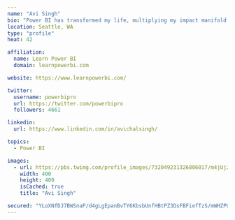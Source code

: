 ```yaml
---
name: "Avi Singh"
bio: "Power BI has transformed my life, multiplying my impact manifold. Now I am on a mission to spread the word and share the knowledge"
location: Seattle, WA
type: "profile"
heat: 42

affiliation:
  name: Learn Power BI
  domain: learnpowerbi.com

website: https://www.learnpowerbi.com/

twitter:
  username: powerbipro
  url: https://twitter.com/powerbipro
  followers: 4661

linkedin:
  url: https://www.linkedin.com/in/avichalsingh/

topics:
  - Power BI

images:
  - url: https://pbs.twimg.com/profile_images/732049231326806017/m4jUj2Lu_400x400.jpg
    width: 400
    height: 400
    isCached: true
    title: "Avi Singh"

secured: "YLoXNfDJ7BWSnaP/d4gLgEpanBvTY6KbsbUnfHBtPZ3DsFBFiefTzS/mWHZPUE0EENfG7u02FCTaUClz46kpvvqtCA228WKDm12Hf/BKvmYgQWiVXXic2SjZmWDoKkwbrUW3sekNmAVV2KffrBoG8yOK4r/g5HHbMzDYuUo49e0f+JEqQhF/K4/Zigqizt7lbOOCurjIplS2fa6PO149IWp6D+Kj1nyLP7e4r0tTcl62TYGhIXHG72C/BPEkZh/8I5SdZN0BPZDVCpQOT+/7Bge9Mw1Tnm7KFeI7VrD93+2N8I0gFmyvd4KLRajlMakQ4cF7/+p0Ul7nviyoz0i8HU32vEfoHXh9mY2VsQJ73l9thZ2R3/H8pWVuuYaKqCNrL4/uMyacSx6hdz9QOV1nYR2FbArELWUMDbrJmzHvjN8=;V9JR+EtCv77dr9trdoMPFg=="
---
```


